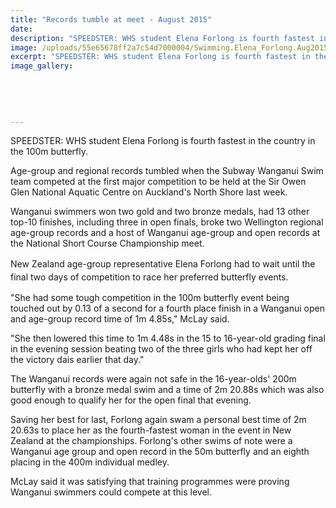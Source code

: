 ```yaml
---
title: "Records tumble at meet - August 2015"
date: 
description: "SPEEDSTER: WHS student Elena Forlong is fourth fastest in the country in the 100m butterfly, Wanganui Chonicle article on 19/8/15..."
image: /uploads/55e65678ff2a7c54d7000004/Swimming.Elena_Forlong.Aug2015.JPG
excerpt: "SPEEDSTER: WHS student Elena Forlong is fourth fastest in the country in the 100m butterfly."
image_gallery:
    
    
    
    
    
---
```


<p>SPEEDSTER: WHS student Elena Forlong is fourth fastest in the country in the 100m butterfly.</p>
<p>Age-group and regional records tumbled when the Subway Wanganui Swim team competed at the first major competition to be held at the Sir Owen Glen National Aquatic Centre on Auckland's North Shore last week.</p>
<p>Wanganui swimmers won two gold and two bronze medals, had 13 other top-10 finishes, including three in open finals, broke two Wellington regional age-group records and a host of Wanganui age-group and open records at the National Short Course Championship meet.</p>
<p><span style="line-height: 1.5;">New Zealand age-group representative Elena Forlong had to wait until the final two days of competition to race her preferred butterfly events.</span></p>
<p>"She had some tough competition in the 100m butterfly event being touched out by 0.13 of a second for a fourth place finish in a Wanganui open and age-group record time of 1m 4.85s," McLay said.</p>
<p>"She then lowered this time to 1m 4.48s in the 15 to 16-year-old grading final in the evening session beating two of the three girls who had kept her off the victory dais earlier that day."</p>
<p>The Wanganui records were again not safe in the 16-year-olds' 200m butterfly with a bronze medal swim and a time of 2m 20.88s which was also good enough to qualify her for the open final that evening.</p>
<p>Saving her best for last, Forlong again swam a personal best time of 2m 20.63s to place her as the fourth-fastest woman in the event in New Zealand at the championships. Forlong's other swims of note were a Wanganui age group and open record in the 50m butterfly and an eighth placing in the 400m individual medley.</p>
<p>McLay said it was satisfying that training programmes were proving Wanganui swimmers could compete at this level.</p>

